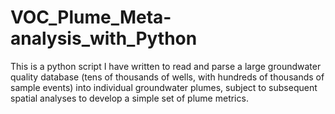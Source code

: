# VOC_Plume_Meta-analysis_with_Python
This is a python script I have written to read and parse a large groundwater quality database (tens of thousands of wells, with hundreds of thousands of sample events) into individual groundwater plumes, subject to subsequent spatial analyses to develop a simple set of plume metrics.
